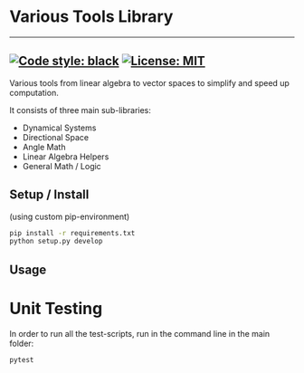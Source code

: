 # Various Tools Library
---
[![Code style: black](https://img.shields.io/badge/code%20style-black-000000.svg)](https://github.com/ambv/black)
[![License: MIT](https://img.shields.io/badge/License-MIT-yellow.svg)](https://opensource.org/licenses/MIT)
---

Various tools from linear algebra to vector spaces to simplify and speed up computation.

It consists of three main sub-libraries:
- Dynamical Systems
- Directional Space
- Angle Math
- Linear Algebra Helpers
- General Math / Logic


## Setup / Install
(using custom pip-environment)
``` bash
pip install -r requirements.txt
python setup.py develop
```

## Usage



# Unit Testing
In order to run all the test-scripts, run in the command line in the main folder:
``` bash
pytest
```


